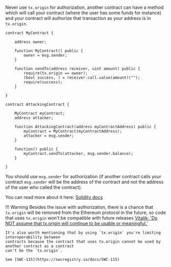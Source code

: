 Never use `tx.origin` for authorization, another contract can have a method which will call your
contract (where the user has some funds for instance) and your contract will authorize that
transaction as your address is in `tx.origin`.

```sol
contract MyContract {

    address owner;

    function MyContract() public {
        owner = msg.sender;
    }

    function sendTo(address receiver, uint amount) public {
        require(tx.origin == owner);
        (bool success, ) = receiver.call.value(amount)("");
        require(success);
    }

}

contract AttackingContract {

    MyContract myContract;
    address attacker;

    function AttackingContract(address myContractAddress) public {
        myContract = MyContract(myContractAddress);
        attacker = msg.sender;
    }

    function() public {
        myContract.sendTo(attacker, msg.sender.balance);
    }

}
```

You should use `msg.sender` for authorization (if another contract calls your contract `msg.sender`
will be the address of the contract and not the address of the user who called the contract).

You can read more about it here:
[Solidity docs](https://solidity.readthedocs.io/en/develop/security-considerations.html#tx-origin)

!!! Warning
    Besides the issue with authorization, there is a chance that `tx.origin` will be
    removed from the Ethereum protocol in the future, so code that uses `tx.origin` won't be compatible
    with future releases
    [Vitalik: 'Do NOT assume that tx.origin will continue to be usable or meaningful.'](https://ethereum.stackexchange.com/questions/196/how-do-i-make-my-dapp-serenity-proof/200#200)

    It's also worth mentioning that by using `tx.origin` you're limiting interoperability between
    contracts because the contract that uses tx.origin cannot be used by another contract as a contract
    can't be the `tx.origin`.

    See [SWC-115](https://swcregistry.io/docs/SWC-115)
